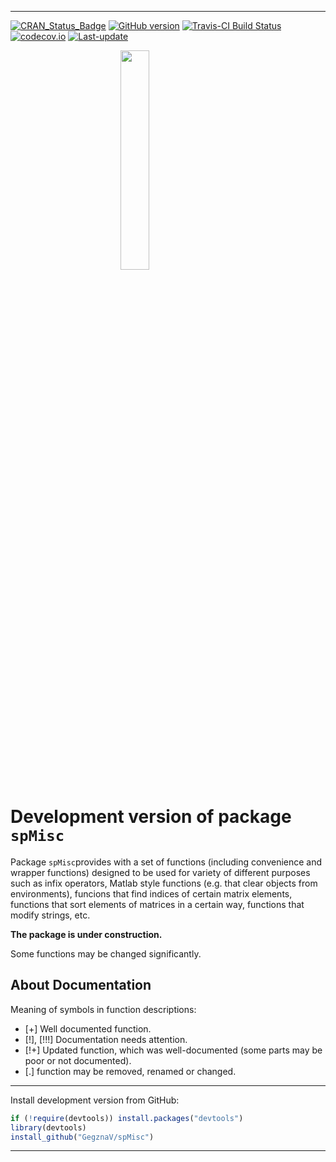 
<!-- person("MrFlick", role = "ctb") -->
<!-- README.md is generated from README.Rmd. Please edit that file -->

------------------------------------------------------------------------

[![CRAN\_Status\_Badge](http://www.r-pkg.org/badges/version/spMisc)](https://cran.r-project.org/package=spMisc) [![GitHub version](https://img.shields.io/badge/GitHub-v0.0.16-brightgreen.svg)](https://github.com/GegznaV/spMisc) [![Travis-CI Build Status](https://travis-ci.org/GegznaV/spMisc.png?branch=master)](https://travis-ci.org/GegznaV/spMisc) [![codecov.io](https://codecov.io/github/GegznaV/spMisc/coverage.svg?branch=master)](https://codecov.io/github/GegznaV/spMisc?branch=master) [![Last-update](https://img.shields.io/badge/last%20update-2017--07--23-yellowgreen.svg)](/commits/master)

<img src="http://gegznav.github.io/spMisc/logo.png" width="30%" height="30%" style="display: block; margin: auto;" />

Development version of package `spMisc`
=======================================

Package `spMisc`provides with a set of functions (including convenience and wrapper functions) designed to be used for variety of different purposes such as infix operators, Matlab style functions (e.g. that clear objects from environments), funcions that find indices of certain matrix elements, functions that sort elements of matrices in a certain way, functions that modify strings, etc.

**The package is under construction.**

Some functions may be changed significantly.

About Documentation
-------------------

Meaning of symbols in function descriptions:

-   \[+\] Well documented function.
-   \[!\], \[!!!\] Documentation needs attention.
-   \[!+\] Updated function, which was well-documented (some parts may be poor or not documented).
-   \[.\] function may be removed, renamed or changed.

------------------------------------------------------------------------

Install development version from GitHub:

``` r
if (!require(devtools)) install.packages("devtools")
library(devtools)
install_github("GegznaV/spMisc")
```

------------------------------------------------------------------------

<!-- <p align="right">  --> <!-- File updated on <b>2017-07-23</b> with version of package  <b>0.0.16</b> --> <!-- </p>     -->
